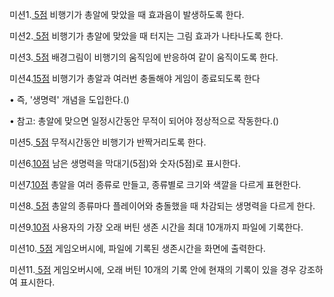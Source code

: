 미션1.[ 5점]() 비행기가 총알에 맞았을 때 효과음이 발생하도록 한다. 

미션2.[ 5점]() 비행기가 총알에 맞았을 때 터지는 그림 효과가 나타나도록 한다.

미션3.[ 5점]() 배경그림이 비행기의 움직임에 반응하여 같이 움직이도록 한다.

미션4.[15점]() 비행기가 총알과 여러번 충돌해야 게임이 종료되도록 한다

• 즉, '생명력' 개념을 도입한다.()

• 참고: 총알에 맞으면 일정시간동안 무적이 되어야 정상적으로 작동한다.()

미션5.[ 5점]() 무적시간동안 비행기가 반짝거리도록 한다.

미션6.[10점]() 남은 생명력을 막대기(5점)와 숫자(5점)로 표시한다.

미션7.[10점]() 총알을 여러 종류로 만들고, 종류별로 크기와 색깔을 다르게 표현한다.

미션8.[ 5점]() 총알의 종류마다 플레이어와 충돌했을 때 차감되는 생명력을 다르게 한다.

미션9.[10점]() 사용자의 가장 오래 버틴 생존 시간을 최대 10개까지 파일에 기록한다.

미션10.[ 5점]() 게임오버시에, 파일에 기록된 생존시간을 화면에 출력한다.

미션11.[ 5점]() 게임오버시에, 오래 버틴 10개의 기록 안에 현재의 기록이 있을 경우 
강조하여 표시한다.
